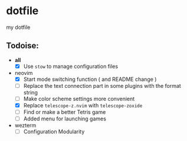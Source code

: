 # dotfile
my dotfile

## Todoise:
* **all**
  - [x] Use `stow` to manage configuration files
* neovim
  - [x] Start mode switching function ( and README change )
  - [ ] Replace the text connection part in some plugins with the format string
  - [ ] Make color scheme settings more convenient
  - [x] Replace `telescope-z.nvim` with `telescope-zoxide`
  - [ ] Find or make a better Tetris game
  - [ ] Added menu for launching games
* wezterm
  - [ ] Configuration Modularity
